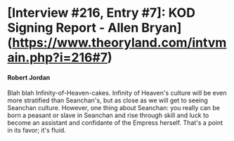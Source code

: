 # [Interview #216, Entry #7]: KOD Signing Report - Allen Bryan](https://www.theoryland.com/intvmain.php?i=216#7)

#### Robert Jordan

Blah blah Infinity-of-Heaven-cakes. Infinity of Heaven's culture will be even more stratified than Seanchan's, but as close as we will get to seeing Seanchan culture. However, one thing about Seanchan: you really can be born a peasant or slave in Seanchan and rise through skill and luck to become an assistant and confidante of the Empress herself. That's a point in its favor; it's fluid.

